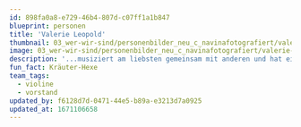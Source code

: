 ```yaml
---
id: 898fa0a8-e729-46b4-807d-c07ff1a1b847
blueprint: personen
title: 'Valerie Leopold'
thumbnail: 03_wer-wir-sind/personenbilder_neu_c_navinafotografiert/valerie-leopold_(c)_navinafotografiert-0293-b.jpg
image: 03_wer-wir-sind/personenbilder_neu_c_navinafotografiert/valerie-leopold_(c)_navinafotografiert-0293-b.jpg
description: '...musiziert am liebsten gemeinsam mit anderen und hat eine Leidenschaft für Kammermusik. Außerdem ist sie von Sprachen, Anatomie und Körperarbeit fasziniert. Bei Stegreif gehört Valerie zu den Violinen und Violas und hilft gelegentlich auch gerne organisatorisch mit.'
fun_fact: Kräuter-Hexe
team_tags:
  - violine
  - vorstand
updated_by: f6128d7d-0471-44e5-b89a-e3213d7a0925
updated_at: 1671106658
---
```

